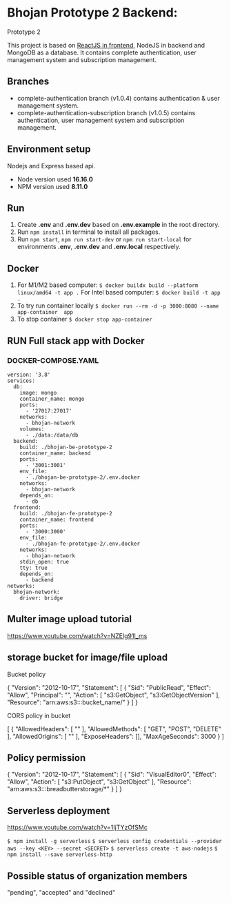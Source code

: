 # Bhojan Prototype 2 Backend:
Prototype 2

This project is based on [ReactJS in frontend](https://github.com/bug-tracker-software/bts-fe-prototype-2), NodeJS in backend and MongoDB as a database. It contains complete authentication, user management system and subscription management.

## Branches
- complete-authentication branch (v1.0.4) contains authentication & user management system.
- complete-authentication-subscription branch (v1.0.5) contains authentication, user management system and subscription management.


## Environment setup
Nodejs and Express based api.
- Node version used **16.16.0**
- NPM version used **8.11.0**

## Run 
1. Create **.env** and **.env.dev** based on **.env.example** in the root directory.
2. Run `npm install` in terminal to install all packages.
3. Run `npm start`, `npm run start-dev` or `npm run start-local` for environments **.env**, **.env.dev** and **.env.local** respectively.

## Docker
1. For M1/M2 based computer:
`$ docker buildx build --platform linux/amd64 -t app .`
 For Intel based computer:
`$ docker build -t app .`
2. To try run container locally
`$ docker run --rm -d -p 3000:8080 --name app-container  app`
3. To stop container
`$ docker stop app-container`

## RUN Full stack app with Docker
### DOCKER-COMPOSE.YAML
```
version: '3.8'
services: 
  db:
    image: mongo
    container_name: mongo
    ports:
      - '27017:27017'
    networks:
      - bhojan-network
    volumes:
      - ./data:/data/db
  backend:
    build: ./bhojan-be-prototype-2
    container_name: backend
    ports:
      - '3001:3001'
    env_file:
      - ./bhojan-be-prototype-2/.env.docker
    networks:
      - bhojan-network
    depends_on:
      - db
  frontend:
    build: ./bhojan-fe-prototype-2
    container_name: frontend
    ports:
      - '3000:3000'
    env_file:
      - ./bhojan-fe-prototype-2/.env.docker
    networks:
      - bhojan-network
    stdin_open: true
    tty: true
    depends_on:
      - backend
networks:
  bhojan-network:
    driver: bridge
```


## Multer image upload tutorial
https://www.youtube.com/watch?v=NZElg91l_ms
## storage bucket for image/file upload
Bucket policy



{
    "Version": "2012-10-17",
    "Statement": [
        {
            "Sid": "PublicRead",
            "Effect": "Allow",
            "Principal": "",
            "Action": [
                "s3:GetObject",
                "s3:GetObjectVersion"
            ],
            "Resource": "arn:aws:s3:::bucket_name/"
        }
    ]
}



CORS policy in bucket



[
    {
        "AllowedHeaders": [
            ""
        ],
        "AllowedMethods": [
            "GET",
            "POST",
            "DELETE"
        ],
        "AllowedOrigins": [
            ""
        ],
        "ExposeHeaders": [],
        "MaxAgeSeconds": 3000
    }
]

## Policy permission
{
    "Version": "2012-10-17",
    "Statement": [
        {
            "Sid": "VisualEditor0",
            "Effect": "Allow",
            "Action": [
                "s3:PutObject",
                "s3:GetObject"
            ],
            "Resource": "arn:aws:s3:::breadbutterstorage/*"
        }
    ]
}

## Serverless deployment
https://www.youtube.com/watch?v=1IjTYzOfSMc

```$ npm install -g serverless```
```$ serverless config credentials --provider aws --key <KEY> --secret <SECRET>```
```$ serverless create -t aws-nodejs```
```$ npm install --save serverless-http```


## Possible status of organization members
"pending", "accepted" and "declined"
